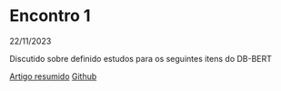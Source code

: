 # Encontro 1

22/11/2023

Discutido sobre definido estudos para os seguintes itens do DB-BERT

[Artigo resumido](https://web.archive.org/web/20220630110104id_/https://dl.acm.org/doi/pdf/10.1145/3514221.3520171)
[Github](https://itrummer.github.io/dbbert/)
